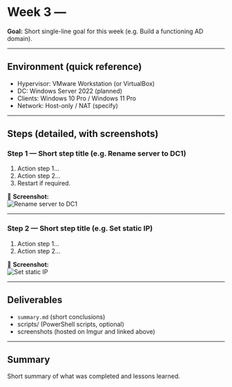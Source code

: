 # Week 3 — <Week Title>

**Goal:** Short single-line goal for this week (e.g. Build a functioning AD domain).

---

## Environment (quick reference)
- Hypervisor: VMware Workstation (or VirtualBox)
- DC: Windows Server 2022 (planned)
- Clients: Windows 10 Pro / Windows 11 Pro
- Network: Host-only / NAT (specify)

---

## Steps (detailed, with screenshots)

### Step 1 — Short step title (e.g. Rename server to DC1)
1. Action step 1...
2. Action step 2...
3. Restart if required.

📸 **Screenshot:**  
![Rename server to DC1](https://i.imgur.com/IMGUR_LINK_GOES_HERE.png)

---

### Step 2 — Short step title (e.g. Set static IP)
1. Action step 1...
2. Action step 2...

📸 **Screenshot:**  
![Set static IP](https://i.imgur.com/IMGUR_LINK_GOES_HERE.png)

---

<!-- Repeat the Step blocks as many times as needed for the week -->

## Deliverables
- `summary.md` (short conclusions)
- scripts/ (PowerShell scripts, optional)
- screenshots (hosted on Imgur and linked above)

---

## Summary
Short summary of what was completed and lessons learned.

